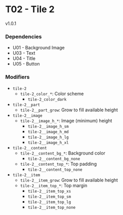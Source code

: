 # T02 - Tile 2
v1.0.1

### Dependencies
* U01 - Background Image
* U03 - Text
* U04 - Title
* U05 - Button

### Modifiers
* `tile-2`
    * `tile-2_color_*`: Color scheme
        * `tile-2_color_dark`
* `tile-2__part`
    * `tile-2__part_grow`: Grow to fill available height
* `tile-2__image`
    * `tile-2__image_h_*`: Image (minimum) height
        * `tile-2__image_h_sm`
        * `tile-2__image_h_md`
        * `tile-2__image_h_lg`
        * `tile-2__image_h_xl`
* `tile-2__content`
    * `tile-2__content_bg_*`: Background color
        * `tile-2__content_bg_none`
    * `tile-2__content_top_*`: Top padding
        * `tile-2__content_top_none`
* `tile-2__item`
    * `tile-2__item_grow`: Grow to fill available height
    * `tile-2__item_top_*`: Top margin
        * `tile-2__item_top_xs`
        * `tile-2__item_top_sm`
        * `tile-2__item_top_lg`
        * `tile-2__item_top_none`
